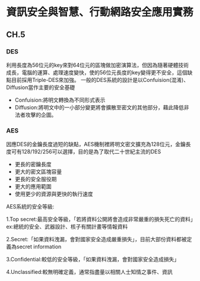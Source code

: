 # 資訊安全與智慧、行動網路安全應用實務

## CH.5
### DES
利用長度為56位元的key來對64位元的區塊做加密演算法，但因為隨著硬體技術成長，電腦的運算、處理速度變快，使的56位元長度的key變得更不安全，這個缺點目前採用Triple-DES來加強。
一般的DES系統的設計是以Confuision(混淆)、Diffusion當作主要的安全基礎
- Confuision:將明文轉換為不同形式表示
- Diffusion:將明文中的一小部分變更將會擴散至密文的其他部分，藉此降低非法者攻擊的企圖。
### AES
因應DES的金鑰長度過短的缺點，AES機制裡將明文密文擴充為128位元，金鑰長度可有128/192/256可以選擇，目的是為了取代二十世紀主流的DES
- 更長的密鑰長度
- 更大的密文區塊容量
- 更長的安全服役期
- 更大的應用範圍
- 使用更少的資源與更快的執行速度

AES系統的安全等級:

1.Top secret:最高安全等級，「若將資料公開將會造成非常嚴重的損失死亡的資料」ex:總統的安全、武器設計、核子有關計畫等情報資料

2.Secret:「如果資料洩漏，會對國家安全造成嚴重損失」，目前大部份資料都被定義為secret information

3.Confidential:較低的安全等級，「如果資料洩漏，會對國家安全造成損失」

4.Unclassified:較無明確定義，通常指盡量以相關人士知情之事件、資訊

